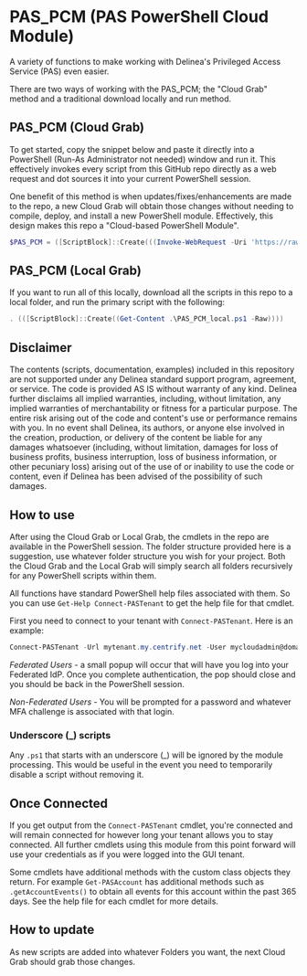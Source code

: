 # PAS_PCM (PAS PowerShell Cloud Module)

A variety of functions to make working with Delinea's Privileged Access Service (PAS) even easier.

There are two ways of working with the PAS_PCM; the "Cloud Grab" method and a traditional download locally and run method.

## PAS_PCM (Cloud Grab)

To get started, copy the snippet below and paste it directly into a PowerShell (Run-As Administrator not needed) window and run it. This effectively invokes every script from this GitHub repo directly as a web request and dot sources it into your current PowerShell session.

One benefit of this method is when updates/fixes/enhancements are made to the repo, a new Cloud Grab will obtain those changes without needing to compile, deploy, and install a new PowerShell module. Effectively, this design makes this repo a "Cloud-based PowerShell Module".

```PowerShell
$PAS_PCM = ([ScriptBlock]::Create(((Invoke-WebRequest -Uri 'https://raw.githubusercontent.com/dnlrv/PAS_PCM/main/PAS_PCM.ps1').Content))); . $PAS_PCM
```

## PAS_PCM (Local Grab)

If you want to run all of this locally, download all the scripts in this repo to a local folder, and run the primary script with the following:

```PowerShell
. (([ScriptBlock]::Create((Get-Content .\PAS_PCM_local.ps1 -Raw))))
```

## Disclaimer

The contents (scripts, documentation, examples) included in this repository are not supported under any Delinea standard support program, agreement, or service. The code is provided AS IS without warranty of any kind. Delinea further disclaims all implied warranties, including, without limitation, any implied warranties of merchantability or fitness for a particular purpose. The entire risk arising out of the code and content's use or performance remains with you. In no event shall Delinea, its authors, or anyone else involved in the creation, production, or delivery of the content be liable for any damages whatsoever (including, without limitation, damages for loss of business profits, business interruption, loss of business information, or other pecuniary loss) arising out of the use of or inability to use the code or content, even if Delinea has been advised of the possibility of such damages.

## How to use

After using the Cloud Grab or Local Grab, the cmdlets in the repo are available in the PowerShell session. The folder structure provided here is a suggestion, use whatever folder structure you wish for your project. Both the Cloud Grab and the Local Grab will simply search all folders recursively for any PowerShell scripts within them.

All functions have standard PowerShell help files associated with them. So you can use `Get-Help Connect-PASTenant` to get the help file for that cmdlet.

First you need to connect to your tenant with `Connect-PASTenant`. Here is an example:

```PowerShell
Connect-PASTenant -Url mytenant.my.centrify.net -User mycloudadmin@domain.com
```

*Federated Users* - a small popup will occur that will have you log into your Federated IdP. Once you complete authentication, the pop should close and you should be back in the PowerShell session.

*Non-Federated Users* - You will be prompted for a password and whatever MFA challenge is associated with that login.

### Underscore (_) scripts

Any `.ps1` that starts with an underscore (_) will be ignored by the module processing. This would be useful in the event you need to temporarily disable a script without removing it.

## Once Connected

If you get output from the `Connect-PASTenant` cmdlet, you're connected and will remain connected for however long your tenant allows you to stay connected. All further cmdlets using this module from this point forward will use your credentials as if you were logged into the GUI tenant.

Some cmdlets have additional methods with the custom class objects they return. For example `Get-PASAccount` has additional methods such as `.getAccountEvents()` to obtain all events for this account within the past 365 days. See the help file for each cmdlet for more details.

## How to update

As new scripts are added into whatever Folders you want, the next Cloud Grab should grab those changes.
